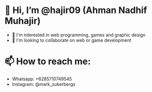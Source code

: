 # 👋 Hi, I’m @hajir09 (Ahman Nadhif Muhajir)
- 👀 I'm interested in web programming, games and graphic design
- 💞️ I'm looking to collaborate on web or game development
# 📫 How to reach me:
- Whatsapp: +6285710749545
- Instagram: @mark_zukerbergs

<!---
hajir09/hajir09 is a ✨ special ✨ repository because its `README.md` (this file) appears on your GitHub profile.
You can click the Preview link to take a look at your changes.
--->
